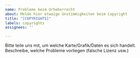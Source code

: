 ```yaml
---
name: Probleme beim Urheberrecht
about: Melde hier etwaige Unstimmigkeiten beim Copyright
title: "[COPYRIGHTS]"
labels: copyrights
assignees: ''

---
```


Bitte teile uns mit, um welche Karte/Grafik/Daten es sich handelt.
Beschreibe, welche Probleme vorliegen (falsche Lizenz usw.)
